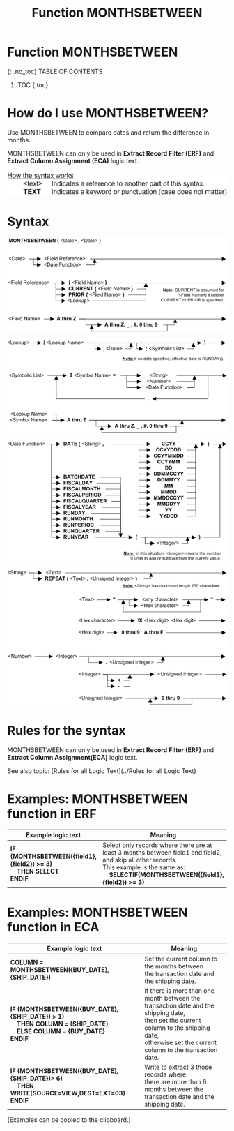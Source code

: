﻿---
layout: default
title: "Function MONTHSBETWEEN"
parent: Functions
grand_parent: Workbench Logic Text Full Details
nav_order: 18
---
# Function MONTHSBETWEEN
{: .no_toc}
TABLE OF CONTENTS 
1. TOC
{:toc}  


# How do I use MONTHSBETWEEN? 

Use MONTHSBETWEEN to compare dates and return the difference in months.

MONTHSBETWEEN can only be used in **Extract Record Filter (ERF)** and **Extract Column Assignment (ECA)** logic text.


![(Syntax Legend)](../../images/LTZZ_Syntax_legend.gif )

# Syntax 

![Function MONTHSBETWEEN 1](../../images/LTSF_MTHSBTWDATE_01.gif)

![Function MONTHSBETWEEN 2](../../images/LTSF_DATE_02.gif)

![Function MONTHSBETWEEN 3](../../images/LTSF_DATE_03.gif)

![Function MONTHSBETWEEN 4](../../images/LTSF_DATE_04.gif)

# Rules for the syntax 

MONTHSBETWEEN can only be used in **Extract Record Filter (ERF)** and **Extract Column Assignment(ECA)** logic text.

See also topic: [Rules for all Logic Text](../Rules for all Logic Text) 


# Examples: MONTHSBETWEEN function in ERF 

|Example logic text|Meaning|
|------------------|-------|
|**IF (MONTHSBETWEEN({field1},{field2}) >= 3)<br>&nbsp;&nbsp;&nbsp;&nbsp;THEN SELECT<br>ENDIF**|Select only records where there are at least 3 months between field1 and field2,<br>and skip all other records.<br>This example is the same as:<br>&nbsp;&nbsp;&nbsp;&nbsp;**SELECTIF(MONTHSBETWEEN({field1},{field2}) >= 3)**|



# Examples: MONTHSBETWEEN function in ECA 

|Example logic text|Meaning|
|------------------|-------|
|**COLUMN = MONTHSBETWEEN({BUY_DATE},{SHIP_DATE})**|Set the current column to the months between<br>the transaction date and the shipping date.|
|**IF (MONTHSBETWEEN({BUY_DATE},{SHIP_DATE}) > 1)<br>&nbsp;&nbsp;&nbsp;&nbsp;THEN COLUMN = {SHIP_DATE}<br>&nbsp;&nbsp;&nbsp;&nbsp;ELSE COLUMN = {BUY_DATE}<br>ENDIF**|If there is more than one month between the transaction date and the shipping date,<br>then set the current column to the shipping date,<br>otherwise set the current column to the transaction date.|
|**IF (MONTHSBETWEEN({BUY_DATE},{SHIP_DATE})> 6)<br>&nbsp;&nbsp;&nbsp;&nbsp;THEN WRITE(SOURCE=VIEW,DEST=EXT=03)<br>ENDIF**|Write to extract 3 those records where<br>there are more than 6 months between the<br>transaction date and the shipping date.|


  
  (Examples can be copied to the clipboard.)
  

